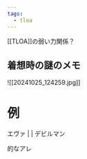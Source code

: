 ```yaml
---
tags:
  - tloa
---
```

[[TLOA]]の弱い力関係？
## 着想時の謎のメモ
![[20241025_124259.jpg]]

# 例　
エヴァ
|
|
デビルマン

的なアレ